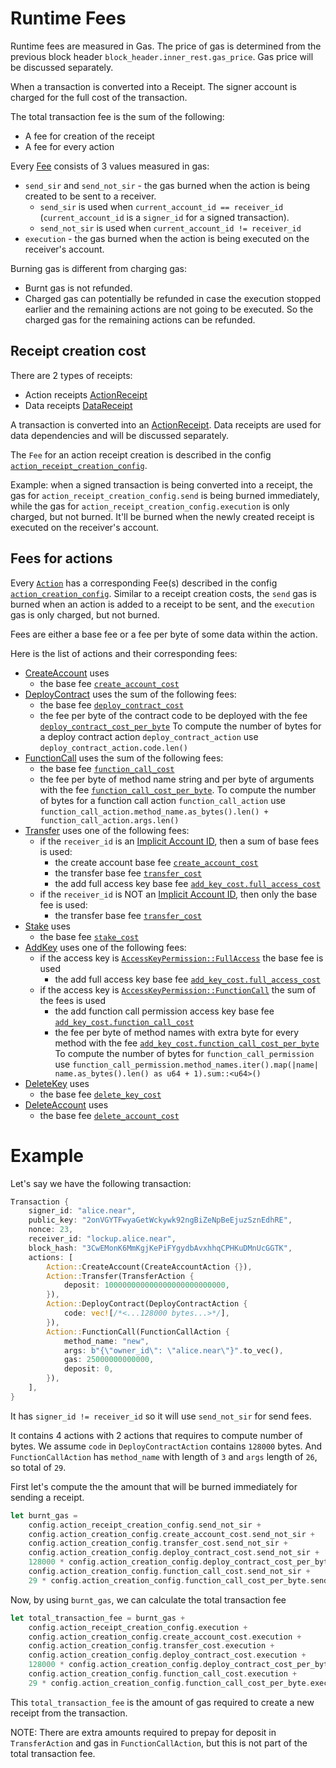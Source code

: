 # Runtime Fees

Runtime fees are measured in Gas. The price of gas is determined from the previous block header `block_header.inner_rest.gas_price`.
Gas price will be discussed separately.

When a transaction is converted into a Receipt. The signer account is charged for the full cost of the transaction.

The total transaction fee is the sum of the following:
- A fee for creation of the receipt
- A fee for every action

Every [Fee](/GenesisConfig/RuntimeFeeConfig/Fee.md) consists of 3 values measured in gas:
- `send_sir` and `send_not_sir` - the gas burned when the action is being created to be sent to a receiver.
    - `send_sir` is used when `current_account_id == receiver_id` (`current_account_id` is a `signer_id` for a signed transaction).
    - `send_not_sir` is used when `current_account_id != receiver_id`
- `execution` - the gas burned when the action is being executed on the receiver's account.

Burning gas is different from charging gas:
- Burnt gas is not refunded.
- Charged gas can potentially be refunded in case the execution stopped earlier and the remaining
actions are not going to be executed. So the charged gas for the remaining actions can be refunded.

## Receipt creation cost

There are 2 types of receipts:
- Action receipts [ActionReceipt](/RuntimeSpec/Receipts.md#actionreceipt)
- Data receipts [DataReceipt](/RuntimeSpec/Receipts.md#datareceipt)

A transaction is converted into an [ActionReceipt](/RuntimeSpec/Receipts.md#actionreceipt).
Data receipts are used for data dependencies and will be discussed separately.

The `Fee` for an action receipt creation is described in the config [`action_receipt_creation_config`](/GenesisConfig/RuntimeFeeConfig.md#action_receipt_creation_config).

Example: when a signed transaction is being converted into a receipt, the gas for `action_receipt_creation_config.send` is being burned immediately,
while the gas for `action_receipt_creation_config.execution` is only charged, but not burned. It'll be burned when
the newly created receipt is executed on the receiver's account.

## Fees for actions

Every [`Action`](/RuntimeSpec/Actions.md#actions) has a corresponding Fee(s) described in the config [`action_creation_config`](/GenesisConfig/RuntimeFeeConfig/ActionCreationConfig.md).
Similar to a receipt creation costs, the `send` gas is burned when an action is added to a receipt to be sent, and the `execution` gas is only charged, but not burned.

Fees are either a base fee or a fee per byte of some data within the action.

Here is the list of actions and their corresponding fees:
- [CreateAccount](/RuntimeSpec/Actions.md#createaccountaction) uses
    - the base fee [`create_account_cost`](/GenesisConfig/RuntimeFeeConfig/ActionCreationConfig.md#create_account_cost)
- [DeployContract](/RuntimeSpec/Actions.html#deploycontractaction) uses the sum of the following fees:
    - the base fee [`deploy_contract_cost`](/GenesisConfig/RuntimeFeeConfig/ActionCreationConfig.md#deploy_contract_cost)
    - the fee per byte of the contract code to be deployed with the fee [`deploy_contract_cost_per_byte`](/GenesisConfig/RuntimeFeeConfig/ActionCreationConfig.md#deploy_contract_cost_per_byte)
    To compute the number of bytes for a deploy contract action `deploy_contract_action` use `deploy_contract_action.code.len()`
- [FunctionCall](/RuntimeSpec/Actions.md#functioncallaction) uses the sum of the following fees:
    - the base fee [`function_call_cost`](/GenesisConfig/RuntimeFeeConfig/ActionCreationConfig.md#function_call_cost)
    - the fee per byte of method name string and per byte of arguments with the fee [`function_call_cost_per_byte`](/GenesisConfig/RuntimeFeeConfig/ActionCreationConfig.md#function_call_cost_per_byte).
    To compute the number of bytes for a function call action `function_call_action` use `function_call_action.method_name.as_bytes().len() + function_call_action.args.len()`
- [Transfer](/RuntimeSpec/Actions.md#transferaction) uses one of the following fees:
    - if the `receiver_id` is an [Implicit Account ID](/DataStructures/Account.md#implicit-account-ids), then a sum of base fees is used:
        - the create account base fee [`create_account_cost`](/GenesisConfig/RuntimeFeeConfig/ActionCreationConfig.md#create_account_cost)
        - the transfer base fee [`transfer_cost`](/GenesisConfig/RuntimeFeeConfig/ActionCreationConfig.md#transfer_cost)
        - the add full access key base fee [`add_key_cost.full_access_cost`](/GenesisConfig/RuntimeFeeConfig/AccessKeyCreationConfig.html#full_access_cost)
    - if the `receiver_id` is NOT an [Implicit Account ID](/DataStructures/Account.md#implicit-account-ids), then only the base fee is used:
        - the transfer base fee [`transfer_cost`](/GenesisConfig/RuntimeFeeConfig/ActionCreationConfig.md#transfer_cost)
- [Stake](/RuntimeSpec/Actions.md#stakeaction) uses
    - the base fee [`stake_cost`](/GenesisConfig/RuntimeFeeConfig/ActionCreationConfig.md#stake_cost)
- [AddKey](/RuntimeSpec/Actions.md#addkeyaction) uses one of the following fees:
    - if the access key is [`AccessKeyPermission::FullAccess`](/DataStructures/AccessKey.md#access-keys) the base fee is used
        - the add full access key base fee [`add_key_cost.full_access_cost`](/GenesisConfig/RuntimeFeeConfig/AccessKeyCreationConfig.html#full_access_cost)
    - if the access key is [`AccessKeyPermission::FunctionCall`](/DataStructures/AccessKey.md#accesskeypermissionfunctioncall) the sum of the fees is used
        - the add function call permission access key base fee [`add_key_cost.function_call_cost`](/GenesisConfig/RuntimeFeeConfig/AccessKeyCreationConfig.html#full_access_cost)
        - the fee per byte of method names with extra byte for every method with the fee [`add_key_cost.function_call_cost_per_byte`](/GenesisConfig/RuntimeFeeConfig/AccessKeyCreationConfig.html#function_call_cost_per_byte)
        To compute the number of bytes for `function_call_permission` use `function_call_permission.method_names.iter().map(|name| name.as_bytes().len() as u64 + 1).sum::<u64>()`
- [DeleteKey](/RuntimeSpec/Actions.md#deletekeyaction) uses
    - the base fee [`delete_key_cost`](/GenesisConfig/RuntimeFeeConfig/ActionCreationConfig.md#delete_key_cost)
- [DeleteAccount](/RuntimeSpec/Actions.md#deleteaccountaction) uses
    - the base fee [`delete_account_cost`](/GenesisConfig/RuntimeFeeConfig/ActionCreationConfig.md#delete_account_cost)

# Example

Let's say we have the following transaction:

```rust
Transaction {
    signer_id: "alice.near",
    public_key: "2onVGYTFwyaGetWckywk92ngBiZeNpBeEjuzSznEdhRE",
    nonce: 23,
    receiver_id: "lockup.alice.near",
    block_hash: "3CwEMonK6MmKgjKePiFYgydbAvxhhqCPHKuDMnUcGGTK",
    actions: [
        Action::CreateAccount(CreateAccountAction {}),
        Action::Transfer(TransferAction {
            deposit: 100000000000000000000000000,
        }),
        Action::DeployContract(DeployContractAction {
            code: vec![/*<...128000 bytes...>*/],
        }),
        Action::FunctionCall(FunctionCallAction {
            method_name: "new",
            args: b"{\"owner_id\": \"alice.near\"}".to_vec(),
            gas: 25000000000000,
            deposit: 0,
        }),
    ],
}
```

It has `signer_id != receiver_id` so it will use `send_not_sir` for send fees.

It contains 4 actions with 2 actions that requires to compute number of bytes.
We assume `code` in `DeployContractAction` contains `128000` bytes. And `FunctionCallAction` has
`method_name` with length of `3` and `args` length of `26`, so total of `29`.

First let's compute the the amount that will be burned immediately for sending a receipt.
```rust
let burnt_gas =
    config.action_receipt_creation_config.send_not_sir +
    config.action_creation_config.create_account_cost.send_not_sir +
    config.action_creation_config.transfer_cost.send_not_sir +
    config.action_creation_config.deploy_contract_cost.send_not_sir +
    128000 * config.action_creation_config.deploy_contract_cost_per_byte.send_not_sir +
    config.action_creation_config.function_call_cost.send_not_sir +
    29 * config.action_creation_config.function_call_cost_per_byte.send_not_sir;
```

Now, by using `burnt_gas`, we can calculate the total transaction fee
```rust
let total_transaction_fee = burnt_gas +
    config.action_receipt_creation_config.execution +
    config.action_creation_config.create_account_cost.execution +
    config.action_creation_config.transfer_cost.execution +
    config.action_creation_config.deploy_contract_cost.execution +
    128000 * config.action_creation_config.deploy_contract_cost_per_byte.execution +
    config.action_creation_config.function_call_cost.execution +
    29 * config.action_creation_config.function_call_cost_per_byte.execution;
```

This `total_transaction_fee` is the amount of gas required to create a new receipt from the transaction.

NOTE: There are extra amounts required to prepay for deposit in `TransferAction` and gas in `FunctionCallAction`, but this is not part of the total transaction fee.
